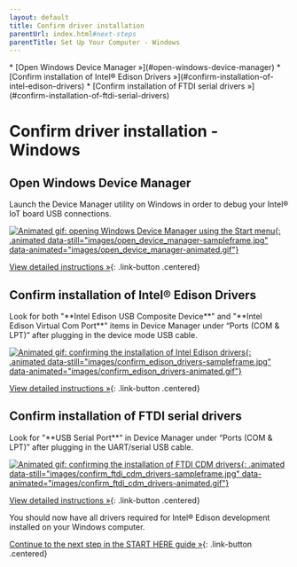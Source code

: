 ```yaml
---
layout: default
title: Confirm driver installation 
parentUrl: index.html#next-steps
parentTitle: Set Up Your Computer - Windows
---
```


<div id="toc" markdown="1">
* [Open Windows Device Manager »](#open-windows-device-manager)
* [Confirm installation of Intel® Edison Drivers »](#confirm-installation-of-intel-edison-drivers)
* [Confirm installation of FTDI serial drivers »](#confirm-installation-of-ftdi-serial-drivers)
</div>

# Confirm driver installation - Windows 

<!-- <div class="related-videos" class="callout video">
* [Intel Edison: Set Up Your Computer Manually - Windows (preview video)](https://drive.google.com/open?id=0B6gHgawzKtxCbUxicmpBc2JZSmM&authuser=0)
* [Intel Edison: Set Up Your Computer - Windows Integrated Installer (preview video)](https://drive.google.com/open?id=0B6gHgawzKtxCejNuYjc3a216X3M&authuser=0)
</div> -->

## Open Windows Device Manager

<div class="tldr" markdown="1">
Launch the Device Manager utility on Windows in order to debug your Intel® IoT board USB connections. 
</div>

[![Animated gif: opening Windows Device Manager using the Start menu](){: .animated data-still="images/open_device_manager-sampleframe.jpg" data-animated="images/open_device_manager-animated.gif"}](details-open_device_manager.html)

[View detailed instructions »](details-open_device_manager.html){: .link-button .centered}


## Confirm installation of Intel® Edison Drivers

<div class="tldr" markdown="1">
Look for both "**Intel Edison USB Composite Device**" and "**Intel Edison Virtual Com Port**" items in Device Manager under “Ports (COM & LPT)” after plugging in the device mode USB cable. 
</div>

[![Animated gif: confirming the installation of Intel Edison drivers](){: .animated data-still="images/confirm_edison_drivers-sampleframe.jpg" data-animated="images/confirm_edison_drivers-animated.gif"}](details-confirm_edison_drivers.html)

[View detailed instructions »](details-confirm_edison_drivers.html){: .link-button .centered}


## Confirm installation of FTDI serial drivers

<div class="tldr" markdown="1">
Look for "**USB Serial Port**" in Device Manager under “Ports (COM & LPT)” after plugging in the UART/serial USB cable. 
</div>

[![Animated gif: confirming the installation of FTDI CDM drivers](){: .animated data-still="images/confirm_ftdi_cdm_drivers-sampleframe.jpg" data-animated="images/confirm_ftdi_cdm_drivers-animated.gif"}](details-confirm_ftdi_cdm_drivers.html)

[View detailed instructions »](details-confirm_ftdi_cdm_drivers.html){: .link-button .centered}


<div id="next-steps" class="callout done" markdown="1">
You should now have all drivers required for Intel® Edison development installed on your Windows computer.   

[Continue to the next step in the START HERE guide »](../../#done-computer-setup){: .link-button .centered}
</div>

